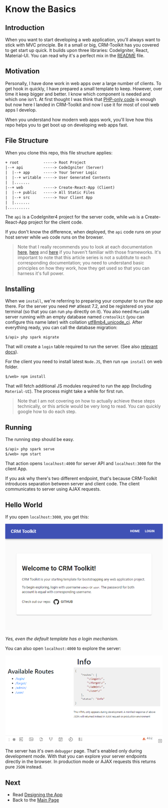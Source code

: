 
# Know the Basics

## Introduction

When you want to start developing a web application, you'll always want to stick with MVC principle. Be it a small or big, CRM-Toolkit has you covered to get start up quick. It builds upon three libraries: CodeIgniter, React, Material-UI. You can read why it's a perfect mix in the [README](../README.md) file.

## Motivation

Personally, I have done work in web apps over a large number of clients. To get hook in quickly, I have prepared a small template to keep. However, over time it keep bigger and better. I know which component is needed and which one isn't. At first thought I was  think that [PHP-only code](https://github.com/willnode/cms-toolkit-with-coreui) is enough but now here I landed in CRM-Toolkit and now I use it for most of cool web apps I develop.

When you understand how modern web apps work, you'll love how this repo helps you to get boot up on developing web apps fast.

## File Structure

When you clone this repo, this file structure applies:

```
+ root           -----> Root Project
|--+ api         -----> CodeIgniter (Server)
|  |--+ app      -----> Your Server Logic
|  |--+ writable -----> User Generated Contents
|  |.......
|--+ web         -----> Create-React-App (Client)
|  |--+ public   -----> All Static Files
|  |--+ src      -----> Your Client App
|  |.......
|..........
```

The `api` is a CodeIgniter4 project for the server code, while `web` is a Create-React-App project for the client code.

If you don't know the difference, when deployed, the `api` code runs on your host server while `web` code runs on the browser.

> Note that I really recommends you to look at each documentation [here](https://codeigniter4.github.io/CodeIgniter4/), [here](https://create-react-app.dev/) and [here](https://material-ui.com/) if you haven't familiar with those frameworks. It's important to note that this article series is not a subtitute to each corresponding documentation; you need to understand basic principles on how they work, how they get used so that you can harness it's full power.

## Installing

When we `install`, we're referring to preparing your computer to run the app there. For the server you need `PHP` atleast 7.2, and be registered on your terminal (so that you can run `php` directly on it). You also need `MariaDB` server running with an empty database named `crmtoolkit` (you can configure this name later) with collation [utf8mb4_unicode_ci](). After everything ready, you can call the database migration:

```
$/api> php spark migrate
```

That will create a `login` table required to run the server. (See also [relevant docs](https://codeigniter4.github.io/CodeIgniter4/dbmgmt/migration.html)).

For the client you need to install latest `Node.JS`, then run `npm install` on web folder.

```
$/web> npm install
```

That will fetch additional JS modules required to run the app (Including `Material-UI`). The process might take a while for first run.

> Note that I am not covering on how to actually achieve these steps technically, or this article would be very long to read. You can quickly google how to do each step.

## Running

The running step should be easy.

```
$/api> php spark serve
$/web> npm start
```

That action opens `localhost:4000` for server API and `localhost:3000` for the client App.

If you ask why there's two different endpoint, that's because CRM-Toolkit introduces separation between server and client code. The client communicates to server using AJAX requests.

## Hello World

If you open `localhost:3000`, you get this:

![](images/welcome-client.png)

*Yes, even the default template has a login mechanism.*

You can also open `localhost:4000` to explore the server:

![](images/welcome-server.png)

The server has it's own `debugger` page. That's enabled only during development mode. With that you can explore your server endpoints directly in the browser. In production mode or AJAX requests this returns pure `JSON` instead.

## Next

+ Read [Designing the App](design.md)
+ Back to the [Main Page](index.md)